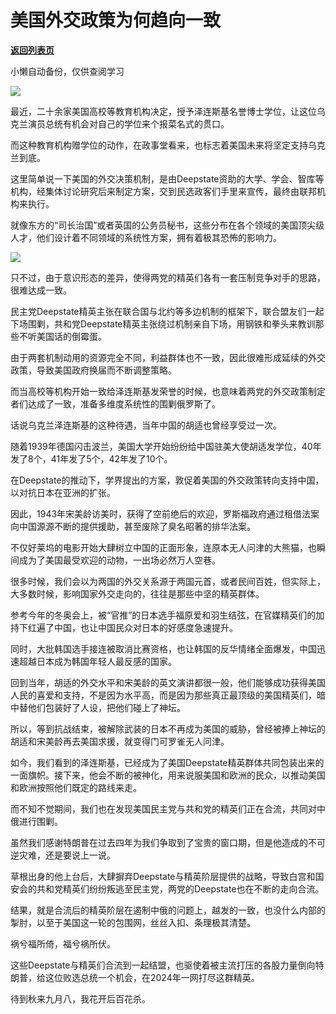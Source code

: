 # 美国外交政策为何趋向一致

[**返回列表页**](/gzh/政事堂2019)

小懒自动备份，仅供查阅学习

![](https://mmbiz.qpic.cn/mmbiz_jpg/rxhS23yu8cMDIaqVM9LIicbuecpNr67ia4sWNBoSMJE9qnDFvh6PJ434UBVxCwhv4fj3AwYNiaYzhmTjehPG9vkMQ/640?wx_fmt=jpeg)

  

最近，二十余家美国高校等教育机构决定，授予泽连斯基名誉博士学位，让这位乌克兰演员总统有机会对自己的学位来个报菜名式的贯口。  

  

而这种教育机构赠学位的动作，在政事堂看来，也标志着美国未来将坚定支持乌克兰到底。

  

这里简单说一下美国的外交决策机制，是由Deepstate资助的大学、学会、智库等机构，经集体讨论研究后来制定方案，交到民选政客们手里来宣传，最终由联邦机构来执行。  

  

就像东方的“司长治国”或者英国的公务员秘书，这些分布在各个领域的美国顶尖级人才，他们设计着不同领域的系统性方案，拥有着极其恐怖的影响力。

  

![](https://mmbiz.qpic.cn/mmbiz_jpg/rxhS23yu8cMDIaqVM9LIicbuecpNr67ia4LqKuBQ4tYsKNFrpLsGGUCZeM6nnxlZyKhPdUXWxHFkdOQribe0oWYXw/640?wx_fmt=jpeg)

  

只不过，由于意识形态的差异，使得两党的精英们各有一套压制竞争对手的思路，很难达成一致。

  

民主党Deepstate精英主张在联合国与北约等多边机制的框架下，联合盟友们一起下场围剿，共和党Deepstate精英主张绕过机制亲自下场，用钢铁和拳头来教训那些不听美国话的倒霉蛋。

  

由于两套机制动用的资源完全不同，利益群体也不一致，因此很难形成延续的外交政策，导致美国政府换届而不断调整策略。

  

而当高校等机构开始一致给泽连斯基发荣誉的时候，也意味着两党的外交政策制定者们达成了一致，准备多维度系统性的围剿俄罗斯了。

  

话说乌克兰泽连斯基的这种待遇，当年中国的胡适也曾经享受过一次。

  

随着1939年德国闪击波兰，美国大学开始纷纷给中国驻美大使胡适发学位，40年发了8个，41年发了5个，42年发了10个。  

  

在Deepstate的推动下，学界提出的方案，敦促着美国的外交政策转向支持中国，以对抗日本在亚洲的扩张。  

  

因此，1943年宋美龄访美时，获得了空前绝后的欢迎，罗斯福政府通过租借法案向中国源源不断的提供援助，甚至废除了臭名昭著的排华法案。  

  

不仅好莱坞的电影开始大肆树立中国的正面形象，连原本无人问津的大熊猫，也瞬间成为了美国最受欢迎的动物，一出场必然万人空巷。

  

很多时候，我们会以为两国的外交关系源于两国元首，或者民间百姓，但实际上，大多数时候，影响国家外交走向的，往往是那些中坚的精英群体。

  

参考今年的冬奥会上，被“官推”的日本选手福原爱和羽生结弦，在官媒精英们的加持下红遍了中国，也让中国民众对日本的好感度急速提升。

  

同时，大批韩国选手接连被取消比赛资格，也让韩国的反华情绪全面爆发，中国迅速超越日本成为韩国年轻人最反感的国家。

  

回到当年，胡适的外交水平和宋美龄的英文演讲都很一般，他们能够成功获得美国人民的喜爱和支持，不是因为水平高，而是因为那些真正最顶级的美国精英们，暗中替他们包装好了人设，把他们碰上了神坛。

  

所以，等到抗战结束，被解除武装的日本不再成为美国的威胁，曾经被捧上神坛的胡适和宋美龄再去美国求援，就变得门可罗雀无人问津。

  

如今，我们看到的泽连斯基，已经成为了美国Deepstate精英群体共同包装出来的一面旗帜。接下来，他会不断的被神化，用来说服美国和欧洲的民众，以推动美国和欧洲按照他们既定的路线来走。

  

而不知不觉期间，我们也在发现美国民主党与共和党的精英们正在合流，共同对中俄进行围剿。  

  

虽然我们感谢特朗普在过去四年为我们争取到了宝贵的窗口期，但是他造成的不可逆灾难，还是要说上一说。

  

草根出身的他上台后，大肆摒弃Deepstate与精英阶层提供的战略，导致白宫和国安会的共和党精英们纷纷叛逃至民主党，两党的Deepstate也在不断的走向合流。

  

结果，就是合流后的精英阶层在遏制中俄的问题上，越发的一致，也没什么内部的掣肘，以至于美国这一轮的包围网，丝丝入扣、条理极其清楚。  

  

祸兮福所倚，福兮祸所伏。

  

这些Deepstate与精英们合流到一起结盟，也驱使着被主流打压的各股力量倒向特朗普，给这位败选总统一个机会，在2024年一网打尽这群精英。

  

待到秋来九月八，我花开后百花杀。

  

  

